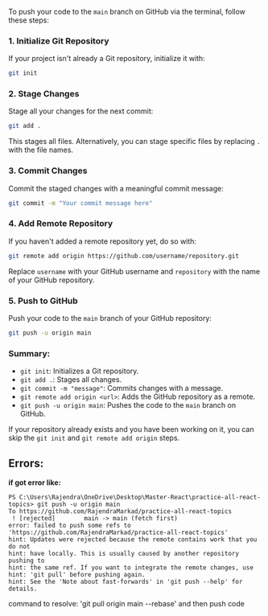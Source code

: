 To push your code to the `main` branch on GitHub via the terminal, follow these steps:

### 1. **Initialize Git Repository**
   If your project isn't already a Git repository, initialize it with:
   ```bash
   git init
   ```

### 2. **Stage Changes**
   Stage all your changes for the next commit:
   ```bash
   git add .
   ```
   This stages all files. Alternatively, you can stage specific files by replacing `.` with the file names.

### 3. **Commit Changes**
   Commit the staged changes with a meaningful commit message:
   ```bash
   git commit -m "Your commit message here"
   ```

### 4. **Add Remote Repository**
   If you haven't added a remote repository yet, do so with:
   ```bash
   git remote add origin https://github.com/username/repository.git
   ```
   Replace `username` with your GitHub username and `repository` with the name of your GitHub repository.

### 5. **Push to GitHub**
   Push your code to the `main` branch of your GitHub repository:
   ```bash
   git push -u origin main
   ```

### Summary:
- `git init`: Initializes a Git repository.
- `git add .`: Stages all changes.
- `git commit -m "message"`: Commits changes with a message.
- `git remote add origin <url>`: Adds the GitHub repository as a remote.
- `git push -u origin main`: Pushes the code to the `main` branch on GitHub.

If your repository already exists and you have been working on it, you can skip the `git init` and `git remote add origin` steps.

## Errors:



**if got error like:**
```
PS C:\Users\Rajendra\OneDrive\Desktop\Master-React\practice-all-react-topics> git push -u origin main
To https://github.com/RajendraMarkad/practice-all-react-topics
 ! [rejected]        main -> main (fetch first)
error: failed to push some refs to 'https://github.com/RajendraMarkad/practice-all-react-topics'
hint: Updates were rejected because the remote contains work that you do not
hint: have locally. This is usually caused by another repository pushing to
hint: the same ref. If you want to integrate the remote changes, use
hint: 'git pull' before pushing again.
hint: See the 'Note about fast-forwards' in 'git push --help' for details.
```
command to resolve: 'git pull origin main --rebase' and then push code
